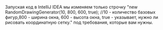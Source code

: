 Запуская код в IntelliJ IDEA мы изменяем только строчку 
"new RandomDrawingGenerator(10, 800, 600, true); //10 - количество базовых фигур,800 - ширина окна, 600 - высота окна, true - указывает, нужно ли рисовать координатную сетку." 
под требования, которые вам нужны.
